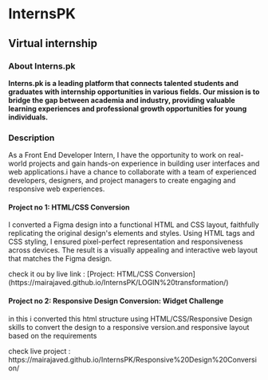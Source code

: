 # InternsPK
<h2>Virtual internship</h2>
<h3>About Interns.pk</h3>
<b>Interns.pk is a leading platform that connects talented students and graduates with internship opportunities in various fields. Our mission is to bridge the gap between academia and industry, providing valuable learning experiences and professional growth opportunities for young individuals.</b>
<h3>Description</h3>
<p>As a Front End Developer Intern, I have the opportunity to work on real-world projects and gain hands-on experience in building user interfaces and web applications.i have a chance to collaborate with a team of experienced developers, designers, and project managers to create engaging and responsive web experiences.</p>
<h4>Project no 1: HTML/CSS Conversion</h4>
<p>I converted a Figma design into a functional HTML and CSS layout, faithfully replicating the original design's elements and styles. Using HTML tags and CSS styling, I ensured pixel-perfect representation and responsiveness across devices. The result is a visually appealing and interactive web layout that matches the Figma design.</p>
check it ou by live link : [Project: HTML/CSS Conversion](https://mairajaved.github.io/InternsPK/LOGIN%20transformation/)
<h4>Project no 2: Responsive Design Conversion: Widget Challenge</h4>
<p>in this i converted this html structure using  HTML/CSS/Responsive Design skills to convert the design to a responsive version.and responsive layout based on the requirements</p>
<p>check live project : https://mairajaved.github.io/InternsPK/Responsive%20Design%20Conversion/ </p>
